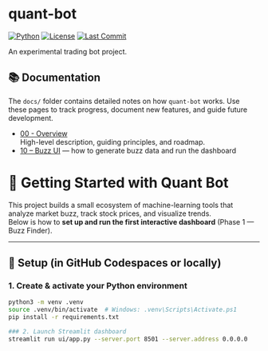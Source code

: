 # quant-bot

[![Python](https://img.shields.io/badge/python-3.10%2B-blue.svg)](https://www.python.org/downloads/)
[![License](https://img.shields.io/github/license/Ericka-7james/quant-bot)](LICENSE)
[![Last Commit](https://img.shields.io/github/last-commit/Ericka-7james/quant-bot)](https://github.com/Ericka-7james/quant-bot/commits/main)

An experimental trading bot project.

## 📚 Documentation

The `docs/` folder contains detailed notes on how `quant-bot` works. Use these pages to track progress, document new features, and guide future development.

- [00 - Overview](docs/00_master_overview.md)  
  High-level description, guiding principles, and roadmap.
- [10 – Buzz UI](docs/10_buzz_ui.md) — how to generate buzz data and run the dashboard


# 🚀 Getting Started with Quant Bot

This project builds a small ecosystem of machine-learning tools that analyze market buzz, track stock prices, and visualize trends.  
Below is how to **set up and run the first interactive dashboard** (Phase 1 — Buzz Finder).

---

## 🧩 Setup (in GitHub Codespaces or locally)

### 1. Create & activate your Python environment
```bash
python3 -m venv .venv
source .venv/bin/activate  # Windows: .venv\Scripts\Activate.ps1
pip install -r requirements.txt

### 2. Launch Streamlit dashboard
streamlit run ui/app.py --server.port 8501 --server.address 0.0.0.0

